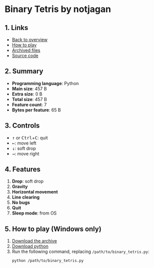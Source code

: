 # Binary Tetris by notjagan

## 1. Links

- [Back to overview](../README.md)
- [How to play](#5-how-to-play-windows-only)
- [Archived files](https://github.com/nineteendo/tetris4karchive/tree/main/binary-tetris-3/archive)
- [Source code](https://codegolf.stackexchange.com/a/121396/120787)

## 2. Summary

- **Programming language**: Python
- **Main size**: 457 B
- **Extra size**: 0 B
- **Total size**: 457 B
- **Feature count**: 7
- **Bytes per feature**: 65 B

## 3. Controls

- <kbd>↑</kbd> or <kbd>Ctrl</kbd>+<kbd>C</kbd>: quit
- <kbd>←</kbd>: move left
- <kbd>↓</kbd>: soft drop
- <kbd>→</kbd>: move right

## 4. Features

1. **Drop**: soft drop
2. **Gravity**
3. **Horizontal movement**
4. **Line clearing**
5. **No bugs**
6. **Quit**
7. **Sleep mode**: from OS

## 5. How to play (Windows only)

1. [Download the archive](https://codeload.github.com/nineteendo/tetris4karchive/zip/refs/heads/main)
2. [Download python](https://python.org/downloads)
3. Run the following command, replacing `/path/to/binary_tetris.py`:
    ```shell
    python /path/to/binary_tetris.py
    ```